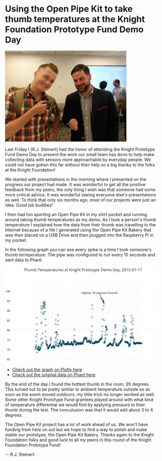 # Using the Open Pipe Kit to take thumb temperatures at the Knight Foundation Prototype Fund Demo Day

![R.J. Steinert piping the thumb temperature of Chris Barr, Knight Foundation's Director of Media Innovation. ](taking-thumb-temperatures.jpeg)


Last Friday I (R.J. Steinert) had the honor of attending the Knight Prototype Fund Demo Day to present the work our small team has done to help make collecting data with sensors more approachable by everyday people. We could not have gotten this far without their help so a big thanks to the folks at the Knight Foundation! 

We started with presentations in the morning where I presented on the progress our project had made. It was wonderful to get all the positive feedback from my peers, the only thing I wish was that someone had some more critical advice. It was wonderful seeing everyone else's presentations as well. To think that only six months ago, most of our projects were just an idea. Good job buddies!

I then had fun sporting an Open Pipe Kit in my shirt pocket and running around taking thumb temperatures as my demo. As I took a person's thumb temperature I explained how the data from their thumb was travelling to the Internet because of a file I generated using the Open Pipe Kit Bakery that was then placed on a USB Drive and then plugged into the Raspberry Pi in my pocket.  

In the following graph you can see every spike is a time I took someone's thumb termperature. The pipe was configured to run every 15 seconds and sent data to Phant. 

![Thumb temperatures of Knight](thumb-temperatures.png)

- [Check out the graph on Plotly here](https://plot.ly/~rjsteinert/34/col1/?share_key=OA9F0Iar7QnemmMoUAillf)
- [Check out the original data on Phant here](https://data.sparkfun.com/streams/AJOJ0mxKQDtJ2qdMV7rM)

By the end of the day I found the hottest thumb in the room, 95 degrees.  This turned out to be pretty similar to ambient temperature outside so as soon as the event moved outdoors, my little trick no longer worked as well. Some other Knight Prototype Fund grantees played around with what kind of temperature differential we would find by applying pressure to their thumb during the test. The conculusion was that it would add about 3 to 4 degrees.  

The Open Pipe Kit project has a lot of work ahead of us. We won't have funding from here on out but we hope to find a way to polish and make stable our prototype, the Open Pipe Kit Bakery. Thanks again to the Knight Foundation folks and good luck to all my peers in this round of the Knight Foundation Prototype Fund!

-- R.J. Steinert

